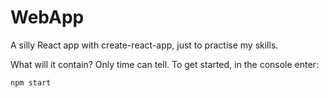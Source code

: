 # WebApp
A silly React app with create-react-app, just to practise my skills.

What will it contain? Only time can tell. To get started, in the console enter:

```javascript
npm start
```
